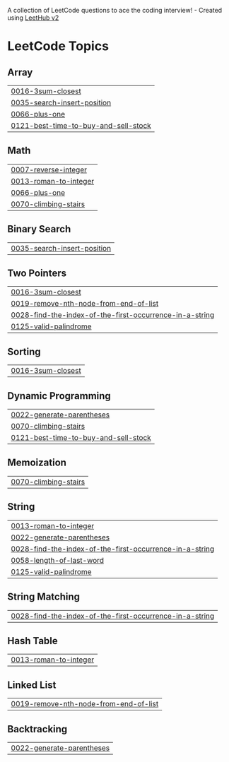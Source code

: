 A collection of LeetCode questions to ace the coding interview! - Created using [LeetHub v2](https://github.com/arunbhardwaj/LeetHub-2.0)
<!---LeetCode Topics Start-->
# LeetCode Topics
## Array
|  |
| ------- |
| [0016-3sum-closest](https://github.com/SaisatwikBiku/algorithms-and-data-structures/tree/master/0016-3sum-closest) |
| [0035-search-insert-position](https://github.com/SaisatwikBiku/algorithms-and-data-structures/tree/master/0035-search-insert-position) |
| [0066-plus-one](https://github.com/SaisatwikBiku/algorithms-and-data-structures/tree/master/0066-plus-one) |
| [0121-best-time-to-buy-and-sell-stock](https://github.com/SaisatwikBiku/algorithms-and-data-structures/tree/master/0121-best-time-to-buy-and-sell-stock) |
## Math
|  |
| ------- |
| [0007-reverse-integer](https://github.com/SaisatwikBiku/algorithms-and-data-structures/tree/master/0007-reverse-integer) |
| [0013-roman-to-integer](https://github.com/SaisatwikBiku/algorithms-and-data-structures/tree/master/0013-roman-to-integer) |
| [0066-plus-one](https://github.com/SaisatwikBiku/algorithms-and-data-structures/tree/master/0066-plus-one) |
| [0070-climbing-stairs](https://github.com/SaisatwikBiku/algorithms-and-data-structures/tree/master/0070-climbing-stairs) |
## Binary Search
|  |
| ------- |
| [0035-search-insert-position](https://github.com/SaisatwikBiku/algorithms-and-data-structures/tree/master/0035-search-insert-position) |
## Two Pointers
|  |
| ------- |
| [0016-3sum-closest](https://github.com/SaisatwikBiku/algorithms-and-data-structures/tree/master/0016-3sum-closest) |
| [0019-remove-nth-node-from-end-of-list](https://github.com/SaisatwikBiku/algorithms-and-data-structures/tree/master/0019-remove-nth-node-from-end-of-list) |
| [0028-find-the-index-of-the-first-occurrence-in-a-string](https://github.com/SaisatwikBiku/algorithms-and-data-structures/tree/master/0028-find-the-index-of-the-first-occurrence-in-a-string) |
| [0125-valid-palindrome](https://github.com/SaisatwikBiku/algorithms-and-data-structures/tree/master/0125-valid-palindrome) |
## Sorting
|  |
| ------- |
| [0016-3sum-closest](https://github.com/SaisatwikBiku/algorithms-and-data-structures/tree/master/0016-3sum-closest) |
## Dynamic Programming
|  |
| ------- |
| [0022-generate-parentheses](https://github.com/SaisatwikBiku/algorithms-and-data-structures/tree/master/0022-generate-parentheses) |
| [0070-climbing-stairs](https://github.com/SaisatwikBiku/algorithms-and-data-structures/tree/master/0070-climbing-stairs) |
| [0121-best-time-to-buy-and-sell-stock](https://github.com/SaisatwikBiku/algorithms-and-data-structures/tree/master/0121-best-time-to-buy-and-sell-stock) |
## Memoization
|  |
| ------- |
| [0070-climbing-stairs](https://github.com/SaisatwikBiku/algorithms-and-data-structures/tree/master/0070-climbing-stairs) |
## String
|  |
| ------- |
| [0013-roman-to-integer](https://github.com/SaisatwikBiku/algorithms-and-data-structures/tree/master/0013-roman-to-integer) |
| [0022-generate-parentheses](https://github.com/SaisatwikBiku/algorithms-and-data-structures/tree/master/0022-generate-parentheses) |
| [0028-find-the-index-of-the-first-occurrence-in-a-string](https://github.com/SaisatwikBiku/algorithms-and-data-structures/tree/master/0028-find-the-index-of-the-first-occurrence-in-a-string) |
| [0058-length-of-last-word](https://github.com/SaisatwikBiku/algorithms-and-data-structures/tree/master/0058-length-of-last-word) |
| [0125-valid-palindrome](https://github.com/SaisatwikBiku/algorithms-and-data-structures/tree/master/0125-valid-palindrome) |
## String Matching
|  |
| ------- |
| [0028-find-the-index-of-the-first-occurrence-in-a-string](https://github.com/SaisatwikBiku/algorithms-and-data-structures/tree/master/0028-find-the-index-of-the-first-occurrence-in-a-string) |
## Hash Table
|  |
| ------- |
| [0013-roman-to-integer](https://github.com/SaisatwikBiku/algorithms-and-data-structures/tree/master/0013-roman-to-integer) |
## Linked List
|  |
| ------- |
| [0019-remove-nth-node-from-end-of-list](https://github.com/SaisatwikBiku/algorithms-and-data-structures/tree/master/0019-remove-nth-node-from-end-of-list) |
## Backtracking
|  |
| ------- |
| [0022-generate-parentheses](https://github.com/SaisatwikBiku/algorithms-and-data-structures/tree/master/0022-generate-parentheses) |
<!---LeetCode Topics End-->